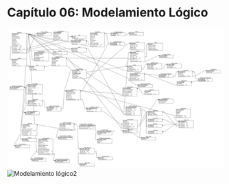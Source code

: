# Capítulo 06: Modelamiento Lógico
![Modelamiento lógico](imagenes_cap5/modelo_logico.png)
![Modelamiento lógico2](imagenes_cap5/Flujo_2_Almace_RS.png)
